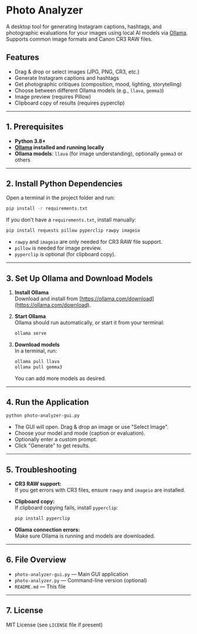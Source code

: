 # Photo Analyzer

A desktop tool for generating Instagram captions, hashtags, and photographic evaluations for your images using local AI models via [Ollama](https://ollama.com/). Supports common image formats and Canon CR3 RAW files.

## Features

- Drag & drop or select images (JPG, PNG, CR3, etc.)
- Generate Instagram captions and hashtags
- Get photographic critiques (composition, mood, lighting, storytelling)
- Choose between different Ollama models (e.g., `llava`, `gemma3`)
- Image preview (requires Pillow)
- Clipboard copy of results (requires pyperclip)

---

## 1. Prerequisites

- **Python 3.8+**  
- **[Ollama](https://ollama.com/download) installed and running locally**  
- **Ollama models**: `llava` (for image understanding), optionally `gemma3` or others

---

## 2. Install Python Dependencies

Open a terminal in the project folder and run:

```sh
pip install -r requirements.txt
```

If you don't have a `requirements.txt`, install manually:

```sh
pip install requests pillow pyperclip rawpy imageio
```

- `rawpy` and `imageio` are only needed for CR3 RAW file support.
- `pillow` is needed for image preview.
- `pyperclip` is optional (for clipboard copy).

---

## 3. Set Up Ollama and Download Models

1. **Install Ollama**  
   Download and install from [https://ollama.com/download](https://ollama.com/download).

2. **Start Ollama**  
   Ollama should run automatically, or start it from your terminal:

   ```sh
   ollama serve
   ```

3. **Download models**  
   In a terminal, run:

   ```sh
   ollama pull llava
   ollama pull gemma3
   ```

   You can add more models as desired.

---

## 4. Run the Application

```sh
python photo-analyzer-gui.py
```

- The GUI will open. Drag & drop an image or use "Select Image".
- Choose your model and mode (caption or evaluation).
- Optionally enter a custom prompt.
- Click "Generate" to get results.

---

## 5. Troubleshooting

- **CR3 RAW support:**  
  If you get errors with CR3 files, ensure `rawpy` and `imageio` are installed.
- **Clipboard copy:**  
  If clipboard copying fails, install `pyperclip`:

  ```sh
  pip install pyperclip
  ```

- **Ollama connection errors:**  
  Make sure Ollama is running and models are downloaded.

---

## 6. File Overview

- `photo-analyzer-gui.py` — Main GUI application
- `photo-analyzer.py` — Command-line version (optional)
- `README.md` — This file

---

## 7. License

MIT License (see `LICENSE` file if present)
